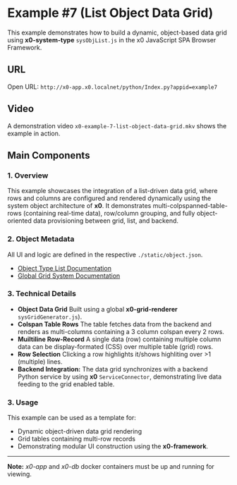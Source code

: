 # Example #7 (List Object Data Grid)

This example demonstrates how to build a dynamic, object-based data grid using **x0-system-type** `sysObjList.js`
in the x0 JavaScript SPA Browser Framework.

## URL

Open URL: `http://x0-app.x0.localnet/python/Index.py?appid=example7`

## Video

A demonstration video `x0-example-7-list-object-data-grid.mkv` shows the example in action.

## Main Components

### 1. Overview

This example showcases the integration of a list-driven data grid, where rows and columns are configured and rendered dynamically using the system object architecture of **x0**. It demonstrates multi-colpspanned-table-rows (containing real-time data), row/column grouping, and fully object-oriented data provisioning between grid, list, and backend.

### 2. Object Metadata

All UI and logic are defined in the respective `./static/object.json`.

- [Object Type List Documentation](https://docs.webcodex.de/x0/v1.0/appdev-objects.html#list)
- [Global Grid System Documentation](https://docs.webcodex.de/x0/v1.0/appdev-global.html)

### 3. Technical Details

- **Object Data Grid**
  Built using a global **x0-grid-renderer** `sysGridGenerator.js`).
- **Colspan Table Rows**
  The table fetches data from the backend and renders as multi-columns containing a 3 column colspan every 2 rows.
- **Muiltiline Row-Record**
  A single data (row) containing multiple column data can be display-formated (CSS) over multiple table (grid) rows.
- **Row Selection**
  Clicking a row highlights it/shows highliting over >1 (multiple) lines.
- **Backend Integration:**
  The data grid synchronizes with a backend Python service by using **x0** `ServiceConnector`, demonstrating live data feeding to the grid enabled table.

### 3. Usage

This example can be used as a template for:

- Dynamic object-driven data grid rendering
- Grid tables containing multi-row records
- Demonstrating modular UI construction using the **x0-framework**.

---

**Note:** *x0-app* and *x0-db* docker containers must be up and running for viewing.
